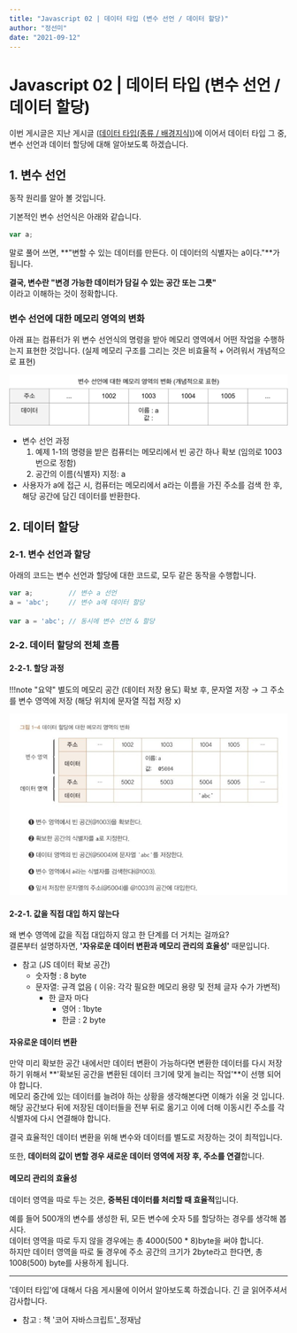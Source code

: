 ```yaml
---
title: "Javascript 02 | 데이터 타입 (변수 선언 / 데이터 할당)"
author: "정선미"
date: "2021-09-12"
---
```


# Javascript 02 | 데이터 타입 (변수 선언 / 데이터 할당)

이번 게시글은 지난 게시글 ([데이터 타입(종류 / 배경지식)]())에 이어서 데이터 타입 그 중, 변수 선언과 데이터 할당에 대해 알아보도록 하겠습니다.

## 1. 변수 선언
동작 원리를 알아 볼 것입니다.  

기본적인 변수 선언식은 아래와 같습니다.  

``` js
var a;
```

말로 풀어 쓰면, **"변할 수 있는 데이터를 만든다. 이 데이터의 식별자는 a이다."**가 됩니다.  

**결국, 변수란 "변경 가능한 데이터가 담길 수 있는 공간 또는 그릇"**  
이라고 이해하는 것이 정확합니다.  

### 변수 선언에 대한 메모리 영역의 변화
아래 표는 컴퓨터가 위 변수 선언식의 명령을 받아 메모리 영역에서 어떤 작업을 수행하는지 표현한 것입니다. (실제 메모리 구조를 그리는 것은 비효율적 + 어려워서 개념적으로 표현)  

![](../../../images/2기/정선미/2주차/1.png)

* 변수 선언 과정
    1. 예제 1-1의 명령을 받은 컴퓨터는 메모리에서 빈 공간 하나 확보 (임의로 1003번으로 정함)  
    2. 공간의 이름(식별자) 지정: a  
* 사용자가 a에 접근 시, 컴퓨터는 메모리에서 a라는 이름을 가진 주소를 검색 한 후, 해당 공간에 담긴 데이터를 반환한다.


## 2. 데이터 할당
### 2-1. 변수 선언과 할당
아래의 코드는 변수 선언과 할당에 대한 코드로, 모두 같은 동작을 수행합니다.  

```js
var a;         // 변수 a 선언
a = 'abc';     // 변수 a에 데이터 할당

var a = 'abc'; // 동시에 변수 선언 & 할당
```


### 2-2. 데이터 할당의 전체 흐름
#### 2-2-1. 할당 과정

!!!note "요약"
    별도의 메모리 공간 (데이터 저장 용도) 확보 후, 문자열 저장 → 그 주소를 변수 영역에 저장
    (해당 위치에 문자열 직접 저장 x)

![](../../../images/2기/정선미/2주차/2.png)

#### 2-2-1. 값을 직접 대입 하지 않는다
왜 변수 영역에 값을 직접 대입하지 않고 한 단계를 더 거치는 걸까요?  
결론부터 설명하자면, **'자유로운 데이터 변환과 메모리 관리의 효율성'** 때문입니다.  

* 참고 (JS 데이터 확보 공간)
    * 숫자형 : 8 byte
    * 문자열: 규격 없음 ( 이유: 각각 필요한 메모리 용량 및 전체 글자 수가 가변적)
        * 한 글자 마다
            * 영어 : 1byte
            * 한글 : 2 byte

#### 자유로운 데이터 변환
만약 미리 확보한 공간 내에서만 데이터 변환이 가능하다면 변환한 데이터를 다시 저장하기 위해서 **'확보된 공간을 변환된 데이터 크기에 맞게 늘리는 작업'**이 선행 되어야 합니다.  
메모리 중간에 있는 데이터를 늘려야 하는 상황을 생각해본다면 이해가 쉬울 것 입니다. 해당 공간보다 뒤에 저장된 데이터들을 전부 뒤로 옮기고 이에 더해 이동시킨 주소를 각 식별자에 다시 연결해야 합니다.  

결국 효율적인 데이터 변환을 위해 변수와 데이터를 별도로 저장하는 것이 최적입니다.  

또한, **데이터의 값이 변할 경우 새로운 데이터 영역에 저장 후, 주소를 연결**합니다.  


#### 메모리 관리의 효율성
데이터 영역을 따로 두는 것은, **중복된 데이터를 처리할 때 효율적**입니다. 

예를 들어 500개의 변수를 생성한 뒤, 모든 변수에 숫자 5를 할당하는 경우를 생각해 봅시다.  
데이터 영역을 따로 두지 않을 경우에는 총 4000(500 * 8)byte을 써야 합니다.  
하지만 데이터 영역을 따로 둘 경우에 주소 공간의 크기가 2byte라고 한다면, 총 1008(500) byte를 사용하게 됩니다.  

---

'데이터 타입'에 대해서 다음 게시물에 이어서 알아보도록 하겠습니다. 긴 글 읽어주셔서 감사합니다.

* 참고 : 책 '코어 자바스크립트'_정재남